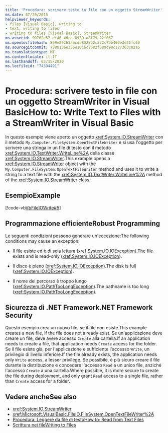 ```yaml
---
title: 'Procedura: scrivere testo in file con un oggetto StreamWriter'
ms.date: 07/20/2015
helpviewer_keywords:
- files [Visual Basic], writing to
- text, writing to files
- writing to files [Visual Basic], StreamWriter
ms.assetid: 99762e57-ef46-4dcc-8959-a8f79c22f067
ms.openlocfilehash: 869e29263abcdd8525b2c372c7bb466e3e21fc65
ms.sourcegitcommit: 7588136e355e10cbc2582f389c90c127363c02a5
ms.translationtype: MT
ms.contentlocale: it-IT
ms.lasthandoff: 03/15/2020
ms.locfileid: "74334491"
---
```

# <a name="how-to-write-text-to-files-with-a-streamwriter-in-visual-basic"></a><span data-ttu-id="a7e20-102">Procedura: scrivere testo in file con un oggetto StreamWriter in Visual Basic</span><span class="sxs-lookup"><span data-stu-id="a7e20-102">How to: Write Text to Files with a StreamWriter in Visual Basic</span></span>

<span data-ttu-id="a7e20-103">In questo esempio viene aperto un oggetto <xref:System.IO.StreamWriter> con il metodo `My.Computer.FileSystem.OpenTextFileWriter` e si usa l'oggetto per scrivere una stringa in un file di testo con il metodo <xref:System.IO.TextWriter.WriteLine%2A> della classe <xref:System.IO.StreamWriter>.</span><span class="sxs-lookup"><span data-stu-id="a7e20-103">This example opens a <xref:System.IO.StreamWriter> object with the `My.Computer.FileSystem.OpenTextFileWriter` method and uses it to write a string to a text file with the <xref:System.IO.TextWriter.WriteLine%2A> method of the <xref:System.IO.StreamWriter> class.</span></span>  
  
## <a name="example"></a><span data-ttu-id="a7e20-104">Esempio</span><span class="sxs-lookup"><span data-stu-id="a7e20-104">Example</span></span>  

 [!code-vb[VbFileIOWrite#5](~/samples/snippets/visualbasic/VS_Snippets_VBCSharp/VbFileIOWrite/VB/Class1.vb#5)]  
  
## <a name="robust-programming"></a><span data-ttu-id="a7e20-105">Programmazione efficiente</span><span class="sxs-lookup"><span data-stu-id="a7e20-105">Robust Programming</span></span>  

 <span data-ttu-id="a7e20-106">Le seguenti condizioni possono generare un'eccezione:</span><span class="sxs-lookup"><span data-stu-id="a7e20-106">The following conditions may cause an exception:</span></span>  
  
- <span data-ttu-id="a7e20-107">Il file esiste ed è di sola lettura (<xref:System.IO.IOException>).</span><span class="sxs-lookup"><span data-stu-id="a7e20-107">The file exists and is read-only (<xref:System.IO.IOException>).</span></span>  
  
- <span data-ttu-id="a7e20-108">Il disco è pieno (<xref:System.IO.IOException>).</span><span class="sxs-lookup"><span data-stu-id="a7e20-108">The disk is full (<xref:System.IO.IOException>).</span></span>  
  
- <span data-ttu-id="a7e20-109">Il nome del percorso è troppo lungo (<xref:System.IO.PathTooLongException>).</span><span class="sxs-lookup"><span data-stu-id="a7e20-109">The pathname is too long (<xref:System.IO.PathTooLongException>).</span></span>  
  
## <a name="net-framework-security"></a><span data-ttu-id="a7e20-110">Sicurezza di .NET Framework</span><span class="sxs-lookup"><span data-stu-id="a7e20-110">.NET Framework Security</span></span>  

 <span data-ttu-id="a7e20-111">Questo esempio crea un nuovo file, se il file non esiste.</span><span class="sxs-lookup"><span data-stu-id="a7e20-111">This example creates a new file, if the file does not already exist.</span></span> <span data-ttu-id="a7e20-112">Se un'applicazione deve creare un file, deve avere accesso `Create` alla cartella.</span><span class="sxs-lookup"><span data-stu-id="a7e20-112">If an application needs to create a file, that application needs `Create` access for the folder.</span></span> <span data-ttu-id="a7e20-113">Se il file esiste già, per l'applicazione è sufficiente l'accesso `Write`, un privilegio di livello inferiore.</span><span class="sxs-lookup"><span data-stu-id="a7e20-113">If the file already exists, the application needs only `Write` access, a lesser privilege.</span></span> <span data-ttu-id="a7e20-114">Se possibile, è più sicuro creare il file durante la distribuzione e concedere l'accesso `Read` a un unico file, anziché l'accesso `Create` a una cartella.</span><span class="sxs-lookup"><span data-stu-id="a7e20-114">Where possible, it is more secure to create the file during deployment, and only grant `Read` access to a single file, rather than `Create` access for a folder.</span></span>  
  
## <a name="see-also"></a><span data-ttu-id="a7e20-115">Vedere anche</span><span class="sxs-lookup"><span data-stu-id="a7e20-115">See also</span></span>

- <xref:System.IO.StreamWriter>
- <xref:Microsoft.VisualBasic.FileIO.FileSystem.OpenTextFileWriter%2A>
- [<span data-ttu-id="a7e20-116">Procedura: Leggere da file di testo</span><span class="sxs-lookup"><span data-stu-id="a7e20-116">How to: Read from Text Files</span></span>](../../../../visual-basic/developing-apps/programming/drives-directories-files/how-to-read-from-text-files.md)
- [<span data-ttu-id="a7e20-117">Scrittura nei file</span><span class="sxs-lookup"><span data-stu-id="a7e20-117">Writing to Files</span></span>](../../../../visual-basic/developing-apps/programming/drives-directories-files/writing-to-files.md)
